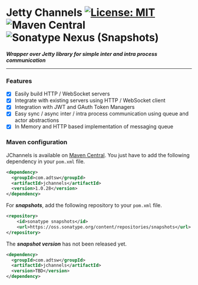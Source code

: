 # Jetty Channels  [![License: MIT](https://img.shields.io/badge/License-MIT-brightgreen.svg)](https://opensource.org/licenses/MIT) ![Maven Central](https://img.shields.io/maven-central/v/com.adtsw/jchannels?color=blue&label=Version) ![Sonatype Nexus (Snapshots)](https://img.shields.io/nexus/s/com.adtsw/jchannels?label=Snapshot&server=https%3A%2F%2Foss.sonatype.org%2F)


***Wrapper over Jetty library for simple inter and intra process communication***

---

### Features

* [x] Easily build HTTP / WebSocket servers
* [x] Integrate with existing servers using HTTP / WebSocket client
* [x] Integration with JWT and GAuth Token Managers
* [x] Easy sync / async inter / intra process communication using queue and actor abstractions
* [x] In Memory and HTTP based implementation of messaging queue

### Maven configuration

JChannels is available on [Maven Central](http://search.maven.org/#search). You just have to add the following dependency in your `pom.xml` file.

```xml
<dependency>
  <groupId>com.adtsw</groupId>
  <artifactId>jchannels</artifactId>
  <version>1.0.28</version>
</dependency>
```

For ***snapshots***, add the following repository to your `pom.xml` file.
```xml
<repository>
    <id>sonatype snapshots</id>
    <url>https://oss.sonatype.org/content/repositories/snapshots</url>
</repository>
```
The ***snapshot version*** has not been released yet.
```xml
<dependency>
  <groupId>com.adtsw</groupId>
  <artifactId>jchannels</artifactId>
  <version>TBD</version>
</dependency>
```
